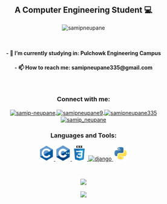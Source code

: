 <h2 align="center">
  A Computer Engineering Student 💻
</h2>

<p align="center"> 
  <img src="https://komarev.com/ghpvc/?username=samipneupane&label=Profile%20views&color=0e75b6&style=flat" alt="samipneupane"> 
</p>
<br>

 <h4 align="center">
  - 🔭 I’m currently studying in: Pulchowk Engineering Campus
</h4>

<h4 align="center">
  - 📫 How to reach me: samipneupane335@gmail.com
</h4>
<br>

<h3 align="center">
  Connect with me:
</h3>
<p align="center">
<a href="https://www.linkedin.com/in/samip-neupane" target="blank">
<img align="center" src="https://raw.githubusercontent.com/rahuldkjain/github-profile-readme-generator/master/src/images/icons/Social/linkedin.svg" alt="samip-neupane" height="30" width="40">
</a>
<a href="https://twitter.com/samipneupane9" target="blank">
  <img align="center" src="https://raw.githubusercontent.com/rahuldkjain/github-profile-readme-generator/master/src/images/icons/Social/twitter.svg" alt="samipneupane9" height="30" width="40">
  </a>
<a href="https://fb.com/samipneupane335" target="blank">
  <img align="center" src="https://raw.githubusercontent.com/rahuldkjain/github-profile-readme-generator/master/src/images/icons/Social/facebook.svg" alt="samipneupane335" height="30" width="40">
  </a>
<a href="https://instagram.com/samip_neupane" target="blank">
  <img align="center" src="https://raw.githubusercontent.com/rahuldkjain/github-profile-readme-generator/master/src/images/icons/Social/instagram.svg" alt="samip_neupane" height="30" width="40">
  </a>
</p>

<h3 align="center">
  Languages and Tools:
</h3>
<p align="center">
  <a href="https://www.cprogramming.com/" target="_blank" rel="noreferrer">
    <img src="https://raw.githubusercontent.com/devicons/devicon/master/icons/c/c-original.svg" alt="c" width="40" height="40">
  </a>
  <a href="https://www.w3schools.com/cpp/" target="_blank" rel="noreferrer">
    <img src="https://raw.githubusercontent.com/devicons/devicon/master/icons/cplusplus/cplusplus-original.svg" alt="cplusplus" width="40" height="40">
  </a>
  <a href="https://www.w3schools.com/css/" target="_blank" rel="noreferrer">
    <img src="https://raw.githubusercontent.com/devicons/devicon/master/icons/css3/css3-original-wordmark.svg" alt="css3" width="40" height="40">
  </a>
  <a href="https://www.djangoproject.com/" target="_blank" rel="noreferrer">
    <img src="https://cdn.worldvectorlogo.com/logos/django.svg" alt="django" width="40" height="40">
  </a>
  <a href="https://www.python.org" target="_blank" rel="noreferrer">
    <img src="https://raw.githubusercontent.com/devicons/devicon/master/icons/python/python-original.svg" alt="python" width="40" height="40">
  </a>
</p>
<br>

<p align="center">
  <img src="https://github-readme-streak-stats.herokuapp.com/?user=samipneupane&theme=blueberry&hide_border=true">
</p>

<p align="center">
  <img src="https://github-readme-stats.vercel.app/api?username=samipneupane&theme=blueberry&show_icons=true&hide_border=true&count_private=true">
</p>
